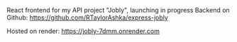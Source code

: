React frontend for my API project "Jobly", launching in progress
Backend on Github: https://github.com/RTaylorAshka/express-jobly

Hosted on render: https://jobly-7dmm.onrender.com